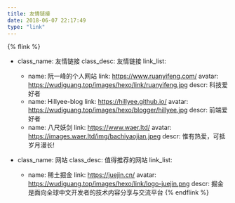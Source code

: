 ```yaml
---
title: 友情链接
date: 2018-06-07 22:17:49
type: "link"
---
```


{% flink %}
- class_name: 友情链接
  class_desc: 友情链接
  link_list:
    - name: 阮一峰的个人网站
      link: https://www.ruanyifeng.com/
      avatar: https://wudiguang.top/images/hexo/link/ruanyifeng.jpg
      descr: 科技爱好者
    - name: Hillyee-blog
      link: https://hillyee.github.io/
      avatar: https://wudiguang.top/images/hexo/blogger/hillyee.jpg
      descr: 前端爱好者
    - name: 八尺妖剑
      link: https://www.waer.ltd/
      avatar: https://images.waer.ltd/img/bachiyaojian.jpeg
      descr: 惟有热爱，可抵岁月漫长!

- class_name: 网站
  class_desc: 值得推荐的网站
  link_list:
    - name: 稀土掘金
      link: https://juejin.cn/
      avatar: https://wudiguang.top/images/hexo/link/logo-juejin.png
      descr: 掘金是面向全球中文开发者的技术内容分享与交流平台
{% endflink %}